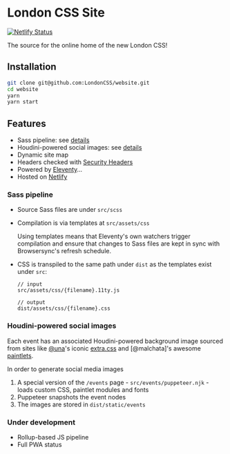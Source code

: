 # London CSS Site

[![Netlify Status](https://api.netlify.com/api/v1/badges/b1505b63-38f8-45cf-8a9d-78be01b48a1a/deploy-status)](https://app.netlify.com/sites/londoncss/deploys)

The source for the online home of the new London CSS!

## Installation
```sh
git clone git@github.com:LondonCSS/website.git
cd website
yarn
yarn start
```

## Features
- Sass pipeline: see [details](#sass-pipeline)
- Houdini-powered social images: see [details](#houdini-powered-social-images)
- Dynamic site map
- Headers checked with [Security Headers](https://securityheaders.com/?q=londoncss.dev&followRedirects=on)
- Powered by [Eleventy](https://www.11ty.io/)…
- Hosted on [Netlify](https://www.netlify.com/)

### Sass pipeline
- Source Sass files are under `src/scss`
- Compilation is via templates at `src/assets/css`
    
    Using templates means that Eleventy's own watchers trigger compilation and ensure that changes to Sass files are kept in sync with Browsersync's refresh schedule.
- CSS is transpiled to the same path under `dist` as the templates exist under  `src`:
    ```
    // input
    src/assets/css/{filename}.11ty.js

    // output
    dist/assets/css/{filename}.css
    ```

### Houdini-powered social images
Each event has an associated Houdini-powered background image sourced from sites like [@una](https://twitter.com/una)'s iconic [extra.css](https://extra-css.netlify.app/) and [@malchata]'s awesome [paintlets](https://paintlets.herokuapp.com/). 

In order to generate social media images 
1. A special version of the `/events` page - `src/events/puppeteer.njk` - loads custom CSS, paintlet modules and fonts
2. Puppeteer snapshots the event nodes 
3. The images are stored in `dist/static/events`

### Under development
- Rollup-based JS pipeline
- Full PWA status